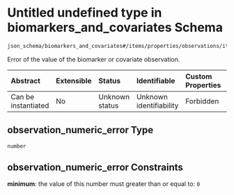 # Untitled undefined type in biomarkers\_and\_covariates Schema

```txt
json_schema/biomarkers_and_covariates#/items/properties/observations/items/properties/observation_numeric_error
```

Error of the value of the biomarker or covariate observation.

| Abstract            | Extensible | Status         | Identifiable            | Custom Properties | Additional Properties | Access Restrictions | Defined In                                                                                                       |
| :------------------ | :--------- | :------------- | :---------------------- | :---------------- | :-------------------- | :------------------ | :--------------------------------------------------------------------------------------------------------------- |
| Can be instantiated | No         | Unknown status | Unknown identifiability | Forbidden         | Allowed               | none                | [biomarkers\_and\_covariates.schema.json\*](../out/biomarkers_and_covariates.schema.json "open original schema") |

## observation\_numeric\_error Type

`number`

## observation\_numeric\_error Constraints

**minimum**: the value of this number must greater than or equal to: `0`
